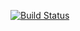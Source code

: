 [![Build Status](https://travis-ci.org/krzysztof-jusiak/di.png?branch=master)](https://travis-ci.org/krzysztof-jusiak/di) 

